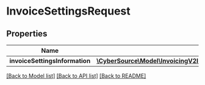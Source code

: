 # InvoiceSettingsRequest

## Properties
Name | Type | Description | Notes
------------ | ------------- | ------------- | -------------
**invoiceSettingsInformation** | [**\CyberSource\Model\InvoicingV2InvoiceSettingsGet200ResponseInvoiceSettingsInformation**](InvoicingV2InvoiceSettingsGet200ResponseInvoiceSettingsInformation.md) |  | [optional] 

[[Back to Model list]](../README.md#documentation-for-models) [[Back to API list]](../README.md#documentation-for-api-endpoints) [[Back to README]](../README.md)


